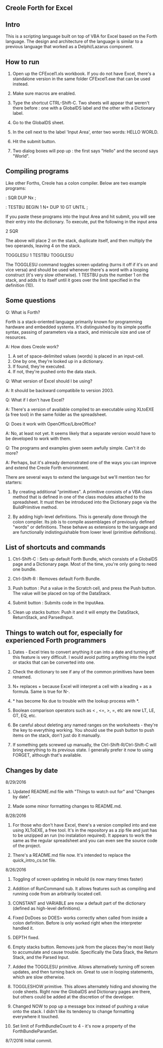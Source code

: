 Creole Forth for Excel
----------------------

Intro
-----

This is a scripting language built on top of VBA for Excel based on the Forth language.
The design and architecture of the language is similar to a previous language that worked
as a Delphi/Lazarus component. 

How to run
----------

1. Open up the CFExcel1.xls workbook. If you do not have Excel, there's a standalone version
   in the same folder CFExcel1.exe that can be used instead.

2. Make sure macros are enabled.

3. Type the shortcut CTRL-Shift-C. Two sheets will appear that weren't there before : one with
   a GlobalDS label and the other with a Dictionary label. 

4. Go to the GlobalDS sheet.

5. In the cell next to the label 'Input Area', enter two words: HELLO WORLD.

6. Hit the submit button.

7. Two dialog boxes will pop up : the first says "Hello" and the second says "World".

Compiling programs
------------------

Like other Forths, Creole has a colon compiler. Below are two example programs:

: SQR DUP Nx ;

: TESTBU BEGIN 1 N+ DUP 10 GT UNTIL ;

If you paste these programs into the Input Area and hit submit, you will see their entry into 
the dictionary. To execute, put the following in the input area

2 SQR

The above will place 2 on the stack, duplicate itself, and then multiply the two operands, 
leaving 4 on the stack.


TOGGLESU 1 TESTBU TOGGLESU

The TOGGLESU command toggles screen updating (turns it off if it's on and vice versa)
and should be used whenever there's a word with a looping construct (it's very slow otherwise).
1 TESTBU puts the number 1 on the stack, and adds it to itself until it goes over the limit
specified in the definition (10).   

Some questions 
--------------

Q: What is Forth? 

Forth is a stack-oriented language primarily known for programming hardware and embedded systems. It's 
distinguished by its simple postfix syntax, passing of parameters via a stack, and miniscule size and 
use of resources.    

A: How does Creole work?

1. A set of space-delimited values (words) is placed in an input-cell.
2. One by one, they're looked up in a dictionary.
3. If found, they're executed.
4. If not, they're pushed onto the data stack. 

Q: What version of Excel should I be using?

A: It should be backward compatibile to version 2003.

Q: What if I don't have Excel?

A: There's a version of available compiled to an executable using XLtoEXE (a free tool) in the same
folder as the spreadsheet.  

Q: Does it work with OpenOffice/LibreOffice?

A: No, at least not yet. It seems likely that a separate version would have to
be developed to work with them.  


Q: The programs and examples given seem awfully simple. Can't it do more?

A: Perhaps, but it's already demonstrated one of the ways you can improve and extend the Creole Forth environment.

There are several ways to extend the language but we'll mention two for starters:

1. By creating additional "primitives". A primitive consists of a VBA class method that is defined in one of the class modules
   attached to the spreadsheet. It must then be introduced into the Dictionary page via the BuildPrimitive method. 

2. By adding high-level definitions. This is generally done through the colon compiler. Its job is to compile assemblages
   of previously defined "words" or definitions. These behave as extensions to the language and are functionally indistinguishable 
   from lower level (primitive definitions). 

List of shortcuts and commands
------------------------------
1. Ctrl-Shift-C : Sets up default Forth Bundle, which consists of a GlobalDS page and a Dictionary page.
   Most of the time, you're only going to need one bundle. 

2. Ctrl-Shift-R : Removes default Forth Bundle.

3. Push button : Put a value in the Scratch cell,  and press the Push button. The value will be placed on
   top of the DataStack.

4. Submit button : Submits code in the InputAea.

5. Clean up stacks button: Push it and it will empty the DataStack, ReturnStack, and ParsedInput.

Things to watch out for, especially for experienced Forth programmers
---------------------------------------------------------------------

1. Dates - Excel tries to convert anything it can into a date and turning off this feature is very difficult. I would avoid putting anything into the input or stacks that can be converted into one. 

2. Check the dictionary to see if any of the common primitives have been renamed. 

3. N+ replaces + because Excel will interpret a cell with a leading + as a formula. Same is true for N-.
   

4. \* has become Nx due to trouble with the lookup process with *.

5. Boolean comparison operators such as < , <=, >, =, etc are now LT, LE, GT, EQ, etc.

6. Be careful about deleting any named ranges on the worksheets - they're the key to everything working. You should use the push button to push items on the stack, don't just do it manually. 

7. If something gets screwed up manually, the Ctrl-Shift-R/Ctrl-Shift-C will bring everything to its previous state. I generally prefer it now to using FORGET, although that's available.


Changes by date
---------------

8/29/2016

1. Updated README.md file with "Things to watch out for" and "Changes by date".

2. Made some minor formatting changes to README.md. 

8/28/2016

1. For those who don't have Excel, there's a version compiled into and exe using XLToEXE, a free tool. It's in the repository as a zip file
   and just has to be unzipped an run (no instalation required). It appears to work the same as the regular spreadsheet and you can even see 
   the source code of the project. 

2. There's a README.md file now. It's intended to replace the quick_intro_cs.txt file. 

8/26/2016

1. Toggling of screen updating in rebuild (is now many times faster)

2. Addition of RunCommand sub. It allows features such as compiling and running code from an arbitrarily located cell.

3. CONSTANT and VARIABLE are now a default part of the dictionary (defined as high-level definitions).

4. Fixed DoDoes so DOES> works correctly when called from inside a colon definition. Before is only worked right when
   the interpreter handled it.

5. DEPTH fixed.

6. Empty stacks button. Removes junk from the places they're most likely to accumulate and cause trouble. Specifically
   the Data Stack, the Return Stack, and the Parsed Input.

7. Added the TOGGLESU primitive. Allows alternatively turning off screen updates, and then turning back on. Great to use
   in looping statements, which are slow otherwise.

8. TOGGLESHOW primitive. This allows alternately hiding and showing the code sheets. Right now the GlobalDS and Dictionary
   pages are there, but others could be added at the discretion of the developer. 

9. Changed NOW to pop up a message box instead of pushing a value onto the stack. I didn't like its tendency to change formatting everywhere it 
   touched. 

10. Set limit of ForthBundleCount to 4 - it's now a property of the ForthBundleParamSet.

8/7/2016
Initial commit. 
